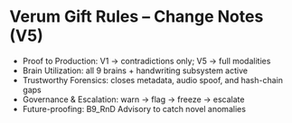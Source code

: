 # Verum Gift Rules – Change Notes (V5)

- Proof to Production: V1 → contradictions only; V5 → full modalities
- Brain Utilization: all 9 brains + handwriting subsystem active
- Trustworthy Forensics: closes metadata, audio spoof, and hash-chain gaps
- Governance & Escalation: warn → flag → freeze → escalate
- Future-proofing: B9_RnD Advisory to catch novel anomalies
